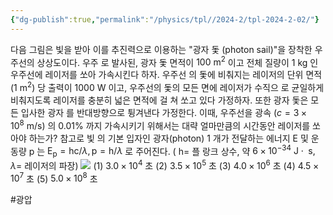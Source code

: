 ```yaml
---
{"dg-publish":true,"permalink":"/physics/tpl//2024-2/tpl-2024-2-02/"}
---
```




다음 그림은 빛을 받아 이를 추진력으로 이용하는 "광자 돛 (photon sail)"을 장착한 우주선의 상상도이다. 우주 로 발사된, 광자 돛 면적이 $100 \mathrm{~m}^{2}$ 이고 전체 질량이 1 kg 인 우주선에 레이저를 쏘아 가속시킨다 하자. 우주선 의 돛에 비춰지는 레이저의 단위 면적 $\left(1 \mathrm{~m}^{2}\right)$ 당 출력이 1000 W 이고, 우주선의 돛의 모든 면에 레이저가 수직으 로 균일하게 비춰지도록 레이저를 충분히 넓은 면적에 걸 쳐 쏘고 있다 가정하자. 또한 광자 돛은 모든 입사한 광자 를 반대방향으로 튕겨낸다 가정한다. 이때, 우주선을 광속 $\left(c=3 \times 10^{8} \mathrm{~m} / \mathrm{s}\right)$ 의 $0.01 \%$ 까지 가속시키기 위해서는 대략 얼마만큼의 시간동안 레이저를 쏘아야 하는가? 참고로 빛 의 기본 입자인 광자(photon) 1 개가 전달하는 에너지 E 및 운동량 p 는 $\mathrm{E}_{\mathrm{p}}=\mathrm{hc} / \lambda, \mathrm{p}=\mathrm{h} / \lambda$ 로 주어진다. ( $\mathrm{h}=$ 플 랑크 상수, 약 $6 \times 10^{-34} \mathrm{~J} \cdot \mathrm{~s}, \lambda=$ 레이저의 파장)
![](https://cdn.mathpix.com/cropped/2025_05_26_b6c88c9db9e5797c4395g-1.jpg?height=536&width=794&top_left_y=1214&top_left_x=1421)
(1) $3.0 \times 10^{4}$ 초
(2) $3.5 \times 10^{5}$ 초
(3) $4.0 \times 10^{6}$ 초
(4) $4.5 \times 10^{7}$ 초
(5) $5.0 \times 10^{8}$ 초

#광압